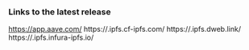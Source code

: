 ### Links to the latest release

<https://app.aave.com/>
https://<ipfs-hash>.ipfs.cf-ipfs.com/
https://<ipfs-hash>.ipfs.dweb.link/
https://<ipfs-hash>.ipfs.infura-ipfs.io/
